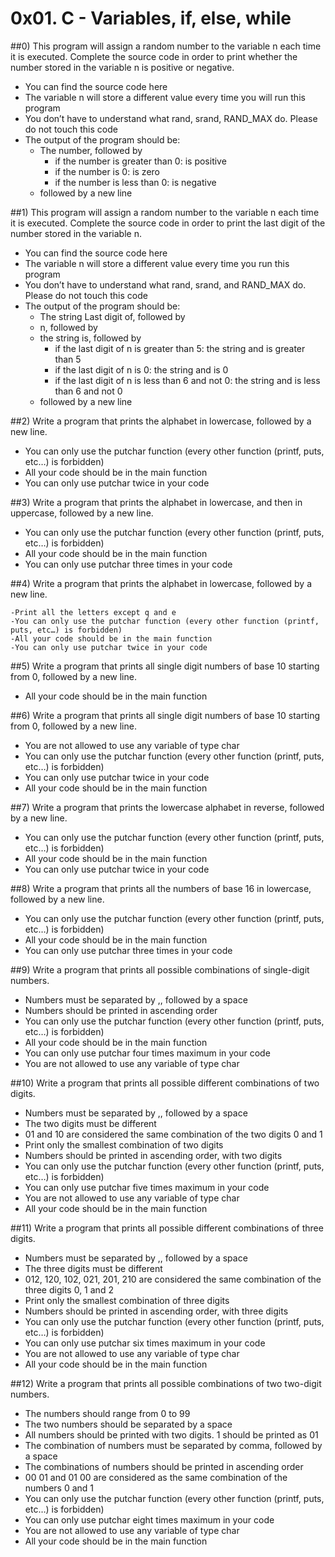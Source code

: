 # 0x01. C - Variables, if, else, while
##0) This program will assign a random number to the variable n each time it is executed. Complete the source code in order to print whether the number stored in the variable n is positive or negative.

   - You can find the source code here
   - The variable n will store a different value every time you will run this program
   - You don’t have to understand what rand, srand, RAND_MAX do. Please do not touch this code
   - The output of the program should be:
       - The number, followed by
           - if the number is greater than 0: is positive
           - if the number is 0: is zero
           - if the number is less than 0: is negative
       - followed by a new line

##1) This program will assign a random number to the variable n each time it is executed. Complete the source code in order to print the last digit of the number stored in the variable n.

   - You can find the source code here
   - The variable n will store a different value every time you run this program
   - You don’t have to understand what rand, srand, and RAND_MAX do. Please do not touch this code
   - The output of the program should be:
       - The string Last digit of, followed by
       - n, followed by
       - the string is, followed by
           - if the last digit of n is greater than 5: the string and is greater than 5
           - if the last digit of n is 0: the string and is 0
           - if the last digit of n is less than 6 and not 0: the string and is less than 6 and not 0
       - followed by a new line

##2) Write a program that prints the alphabet in lowercase, followed by a new line.

   - You can only use the putchar function (every other function (printf, puts, etc…) is forbidden)
   - All your code should be in the main function
   - You can only use putchar twice in your code

##3) Write a program that prints the alphabet in lowercase, and then in uppercase, followed by a new line.

   - You can only use the putchar function (every other function (printf, puts, etc…) is forbidden)
   - All your code should be in the main function
   - You can only use putchar three times in your code

##4) Write a program that prints the alphabet in lowercase, followed by a new line.

    -Print all the letters except q and e
    -You can only use the putchar function (every other function (printf, puts, etc…) is forbidden)
    -All your code should be in the main function
    -You can only use putchar twice in your code

##5) Write a program that prints all single digit numbers of base 10 starting from 0, followed by a new line.

   - All your code should be in the main function

##6) Write a program that prints all single digit numbers of base 10 starting from 0, followed by a new line.

   - You are not allowed to use any variable of type char
   - You can only use the putchar function (every other function (printf, puts, etc…) is forbidden)
   - You can only use putchar twice in your code
   - All your code should be in the main function

##7) Write a program that prints the lowercase alphabet in reverse, followed by a new line.

   - You can only use the putchar function (every other function (printf, puts, etc…) is forbidden)
   - All your code should be in the main function
   - You can only use putchar twice in your code

##8) Write a program that prints all the numbers of base 16 in lowercase, followed by a new line.

   - You can only use the putchar function (every other function (printf, puts, etc…) is forbidden)
   - All your code should be in the main function
   - You can only use putchar three times in your code

##9) Write a program that prints all possible combinations of single-digit numbers.

   - Numbers must be separated by ,, followed by a space
   - Numbers should be printed in ascending order
   - You can only use the putchar function (every other function (printf, puts, etc…) is forbidden)
   - All your code should be in the main function
   - You can only use putchar four times maximum in your code
   - You are not allowed to use any variable of type char

##10) Write a program that prints all possible different combinations of two digits.

   - Numbers must be separated by ,, followed by a space
   - The two digits must be different
   - 01 and 10 are considered the same combination of the two digits 0 and 1
   - Print only the smallest combination of two digits
   - Numbers should be printed in ascending order, with two digits
   - You can only use the putchar function (every other function (printf, puts, etc…) is forbidden)
   - You can only use putchar five times maximum in your code
   - You are not allowed to use any variable of type char
   - All your code should be in the main function

##11) Write a program that prints all possible different combinations of three digits.

   - Numbers must be separated by ,, followed by a space
   - The three digits must be different
   - 012, 120, 102, 021, 201, 210 are considered the same combination of the three digits 0, 1 and 2
   - Print only the smallest combination of three digits
   - Numbers should be printed in ascending order, with three digits
   - You can only use the putchar function (every other function (printf, puts, etc…) is forbidden)
   - You can only use putchar six times maximum in your code
   - You are not allowed to use any variable of type char
   - All your code should be in the main function

##12) Write a program that prints all possible combinations of two two-digit numbers.

   - The numbers should range from 0 to 99
   - The two numbers should be separated by a space
   - All numbers should be printed with two digits. 1 should be printed as 01
   - The combination of numbers must be separated by comma, followed by a space
   - The combinations of numbers should be printed in ascending order
   - 00 01 and 01 00 are considered as the same combination of the numbers 0 and 1
   - You can only use the putchar function (every other function (printf, puts, etc…) is forbidden)
   - You can only use putchar eight times maximum in your code
   - You are not allowed to use any variable of type char
   - All your code should be in the main function
